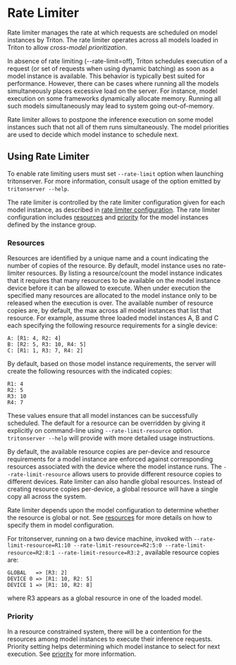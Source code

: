 <!--
# Copyright (c) 2021, NVIDIA CORPORATION & AFFILIATES. All rights reserved.
#
# Redistribution and use in source and binary forms, with or without
# modification, are permitted provided that the following conditions
# are met:
#  * Redistributions of source code must retain the above copyright
#    notice, this list of conditions and the following disclaimer.
#  * Redistributions in binary form must reproduce the above copyright
#    notice, this list of conditions and the following disclaimer in the
#    documentation and/or other materials provided with the distribution.
#  * Neither the name of NVIDIA CORPORATION nor the names of its
#    contributors may be used to endorse or promote products derived
#    from this software without specific prior written permission.
#
# THIS SOFTWARE IS PROVIDED BY THE COPYRIGHT HOLDERS ``AS IS'' AND ANY
# EXPRESS OR IMPLIED WARRANTIES, INCLUDING, BUT NOT LIMITED TO, THE
# IMPLIED WARRANTIES OF MERCHANTABILITY AND FITNESS FOR A PARTICULAR
# PURPOSE ARE DISCLAIMED.  IN NO EVENT SHALL THE COPYRIGHT OWNER OR
# CONTRIBUTORS BE LIABLE FOR ANY DIRECT, INDIRECT, INCIDENTAL, SPECIAL,
# EXEMPLARY, OR CONSEQUENTIAL DAMAGES (INCLUDING, BUT NOT LIMITED TO,
# PROCUREMENT OF SUBSTITUTE GOODS OR SERVICES; LOSS OF USE, DATA, OR
# PROFITS; OR BUSINESS INTERRUPTION) HOWEVER CAUSED AND ON ANY THEORY
# OF LIABILITY, WHETHER IN CONTRACT, STRICT LIABILITY, OR TORT
# (INCLUDING NEGLIGENCE OR OTHERWISE) ARISING IN ANY WAY OUT OF THE USE
# OF THIS SOFTWARE, EVEN IF ADVISED OF THE POSSIBILITY OF SUCH DAMAGE.
-->

# Rate Limiter

Rate limiter manages the rate at which requests are scheduled on
model instances by Triton. The rate limiter operates across all
models loaded in Triton to allow *cross-model prioritization*.

In absence of rate limiting (--rate-limit=off), Triton schedules
execution of a request (or set of requests when using dynamic
batching) as soon as a model instance is available. This behavior
is typically best suited for performance. However, there can be
cases where running all the models simultaneously places excessive
load on the server. For instance, model execution on some
frameworks dynamically allocate memory. Running all such models
simultaneously may lead to system going out-of-memory.

Rate limiter allows to postpone the inference execution on some
model instances such that not all of them runs simultaneously. 
The model priorities are used to decide which model instance
to schedule next. 

## Using Rate Limiter

To enable rate limiting users must set `--rate-limit` option when
launching tritonserver. For more information, consult usage of
the option emitted by `tritonserver --help`.

The rate limiter is controlled by the rate limiter configuration given
for each model instance, as described in [rate limiter
configuration](model_configuration.md#rate-limiter-configuration).
The rate limiter configuration includes
[resources](model_configuration.md#resources) and
[priority](model_configuration.md#priority) for the model instances
defined by the instance group.

### Resources

Resources are identified by a unique name and a count indicating
the number of copies of the resource. By default, model instance
uses no rate-limiter resources. By listing a resource/count the
model instance indicates that it requires that many resources to
be available on the model instance device before it can be allowed
to execute. When under execution the specified many resources are
allocated to the model instance only to be released when the
execution is over. The available number of resource copies
are, by default, the max across all model instances that list that
resource. For example, assume three loaded model instances A, B
and C each specifying the following resource requirements for
a single device:

```
A: [R1: 4, R2: 4]
B: [R2: 5, R3: 10, R4: 5]
C: [R1: 1, R3: 7, R4: 2]
```

By default, based on those model instance requirements, the server
will create the following resources with the indicated copies:

```
R1: 4
R2: 5
R3: 10
R4: 7
```

These values ensure that all model instances can be successfully
scheduled. The default for a resource can be overridden by giving
it explicitly on command-line using `--rate-limit-resource` option.
`tritonserver --help` will provide with more detailed usage
instructions.

By default, the available resource copies are per-device and resource
requirements for a model instance are enforced against corresponding
resources associated with the device where the model instance runs.
The `--rate-limit-resource` allows users to provide different resource
copies to different devices. Rate limiter can also handle global
resources. Instead of creating resource copies per-device, a global
resource will have a single copy all across the system.

Rate limiter depends upon the model configuration to determine
whether the resource is global or not. See
[resources](model_configuration.md#resources) for more details on
how to specify them in model configuration.

For tritonserver, running on a two device machine, invoked with
`--rate-limit-resource=R1:10 --rate-limit-resource=R2:5:0 --rate-limit-resource=R2:8:1 --rate-limit-resource=R3:2`
, available resource copies are:

```
GLOBAL   => [R3: 2]
DEVICE 0 => [R1: 10, R2: 5]
DEVICE 1 => [R1: 10, R2: 8]
```

where R3 appears as a global resource in one of the loaded model.

### Priority

In a resource constrained system, there will be a contention for
the resources among model instances to execute their inference
requests. Priority setting helps determining which model instance
to select for next execution. See [priority](model_configuration.md#priority)
for more information.
